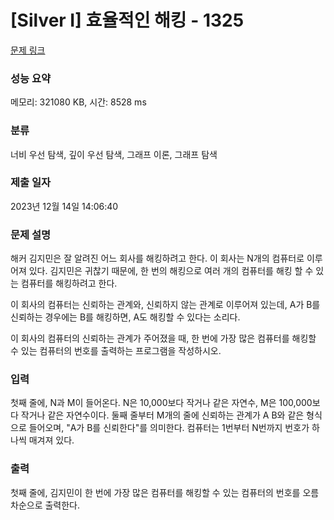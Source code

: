 # [Silver I] 효율적인 해킹 - 1325 

[문제 링크](https://www.acmicpc.net/problem/1325) 

### 성능 요약

메모리: 321080 KB, 시간: 8528 ms

### 분류

너비 우선 탐색, 깊이 우선 탐색, 그래프 이론, 그래프 탐색

### 제출 일자

2023년 12월 14일 14:06:40

### 문제 설명

<p>해커 김지민은 잘 알려진 어느 회사를 해킹하려고 한다. 이 회사는 N개의 컴퓨터로 이루어져 있다. 김지민은 귀찮기 때문에, 한 번의 해킹으로 여러 개의 컴퓨터를 해킹 할 수 있는 컴퓨터를 해킹하려고 한다.</p>

<p>이 회사의 컴퓨터는 신뢰하는 관계와, 신뢰하지 않는 관계로 이루어져 있는데, A가 B를 신뢰하는 경우에는 B를 해킹하면, A도 해킹할 수 있다는 소리다.</p>

<p>이 회사의 컴퓨터의 신뢰하는 관계가 주어졌을 때, 한 번에 가장 많은 컴퓨터를 해킹할 수 있는 컴퓨터의 번호를 출력하는 프로그램을 작성하시오.</p>

### 입력 

 <p>첫째 줄에, N과 M이 들어온다. N은 10,000보다 작거나 같은 자연수, M은 100,000보다 작거나 같은 자연수이다. 둘째 줄부터 M개의 줄에 신뢰하는 관계가 A B와 같은 형식으로 들어오며, "A가 B를 신뢰한다"를 의미한다. 컴퓨터는 1번부터 N번까지 번호가 하나씩 매겨져 있다.</p>

### 출력 

 <p>첫째 줄에, 김지민이 한 번에 가장 많은 컴퓨터를 해킹할 수 있는 컴퓨터의 번호를 오름차순으로 출력한다.</p>

